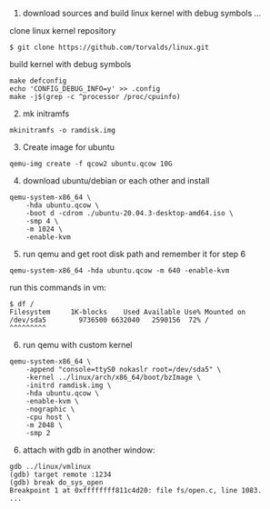 1) download sources and build linux kernel with debug symbols ...

clone linux kernel repository
```
$ git clone https://github.com/torvalds/linux.git
```

build kernel with debug symbols

```
make defconfig
echo 'CONFIG_DEBUG_INFO=y' >> .config
make -j$(grep -c ^processor /proc/cpuinfo)
```

2) mk initramfs

```
mkinitramfs -o ramdisk.img
```

3) Create image for ubuntu

```
qemu-img create -f qcow2 ubuntu.qcow 10G
```
4) download ubuntu/debian or each other and install

```
qemu-system-x86_64 \
    -hda ubuntu.qcow \
    -boot d -cdrom ./ubuntu-20.04.3-desktop-amd64.iso \
    -smp 4 \
    -m 1024 \
    -enable-kvm
```

5) run qemu and get root disk path and remember it for step 6

```
qemu-system-x86_64 -hda ubuntu.qcow -m 640 -enable-kvm
```

run this commands in vm:
```
$ df /
Filesystem     1K-blocks    Used Available Use% Mounted on
/dev/sda5        9736500 6632040   2590156  72% /
^^^^^^^^^
```

6) run qemu with custom kernel

```
qemu-system-x86_64 \
    -append "console=ttyS0 nokaslr root=/dev/sda5" \
    -kernel ../linux/arch/x86_64/boot/bzImage \
    -initrd ramdisk.img \
    -hda ubuntu.qcow \
    -enable-kvm \
    -nographic \
    -cpu host \
    -m 2048 \
    -smp 2
```

6) attach with gdb in another window:
```
gdb ../linux/vmlinux
(gdb) target remote :1234
(gdb) break do_sys_open
Breakpoint 1 at 0xffffffff811c4d20: file fs/open.c, line 1083.
...
```

